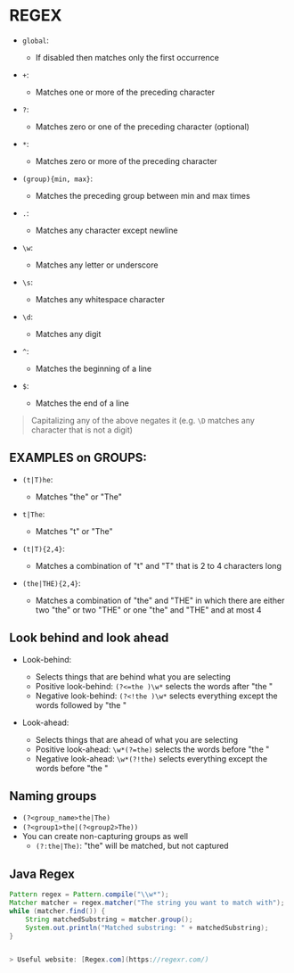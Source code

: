 # REGEX

- `global`:
  - If disabled then matches only the first occurrence

- `+`:
  - Matches one or more of the preceding character

- `?`:
  - Matches zero or one of the preceding character (optional)

- `*`:
  - Matches zero or more of the preceding character

- `(group){min, max}`:
  - Matches the preceding group between min and max times

- `.`:
  - Matches any character except newline

- `\w`:
  - Matches any letter or underscore

- `\s`:
  - Matches any whitespace character

- `\d`:
  - Matches any digit

- `^`:
  - Matches the beginning of a line

- `$`:
  - Matches the end of a line

> Capitalizing any of the above negates it (e.g. `\D` matches any character that is not a digit)

## EXAMPLES on GROUPS:

- `(t|T)he`:
  - Matches "the" or "The"

- `t|The`:
  - Matches "t" or "The"

- `(t|T){2,4}`:
  - Matches a combination of "t" and "T" that is 2 to 4 characters long

- `(the|THE){2,4}`:
  - Matches a combination of "the" and "THE" in which there are either two "the" or two "THE" or one "the" and "THE" and at most 4

## Look behind and look ahead

- Look-behind:
  - Selects things that are behind what you are selecting
  - Positive look-behind: `(?<=the )\w*` selects the words after "the "
  - Negative look-behind: `(?<!the )\w*` selects everything except the words followed by "the "

- Look-ahead:
  - Selects things that are ahead of what you are selecting
  - Positive look-ahead: `\w*(?=the)` selects the words before "the "
  - Negative look-ahead: `\w*(?!the)` selects everything except the words before "the "

## Naming groups

- `(?<group_name>the|The)`
- `(?<group1>the|(?<group2>The))`
- You can create non-capturing groups as well
  - `(?:the|The)`: "the" will be matched, but not captured

## Java Regex

```java
Pattern regex = Pattern.compile("\\w*");
Matcher matcher = regex.matcher("The string you want to match with");
while (matcher.find()) {
    String matchedSubstring = matcher.group();
    System.out.println("Matched substring: " + matchedSubstring);
}


> Useful website: [Regex.com](https://regexr.com/)
